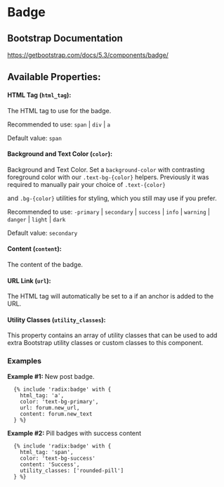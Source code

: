 # Badge

## Bootstrap Documentation

https://getbootstrap.com/docs/5.3/components/badge/

## Available Properties:

#### HTML Tag (`html_tag`):

The HTML tag to use for the badge.

Recommended to use: `span` | `div` | `a`

Default value: `span`

#### Background and Text Color (`color`):

Background and Text Color. Set a `background-color` with contrasting
foreground color with our `.text-bg-{color}` helpers. Previously it
was required to manually pair your choice of `.text-{color}`

and `.bg-{color}` utilities for styling, which you still may use if you prefer.

Recommended to use: `-primary` | `secondary` | `success` |
`info` | `warning` | `danger` |
`light` | `dark`

Default value: `secondary`

#### Content (`content`):

The content of the badge.

#### URL Link (`url`):

The HTML tag will automatically be set to a if an anchor is added to the URL.

#### Utility Classes (`utility_classes`):

This property contains an array of utility classes that can be used to
add extra Bootstrap utility classes or custom classes to this component.

### Examples

**Example #1:** New post badge.

```twig
  {% include 'radix:badge' with {
    html_tag: 'a',
    color: 'text-bg-primary',
    url: forum.new_url,
    content: forum.new_text
  } %}
```

**Example #2:** Pill badges with success content

```twig
  {% include 'radix:badge' with {
    html_tag: 'span',
    color: 'text-bg-success'
    content: 'Success',
    utility_classes: ['rounded-pill']
  } %}
```
